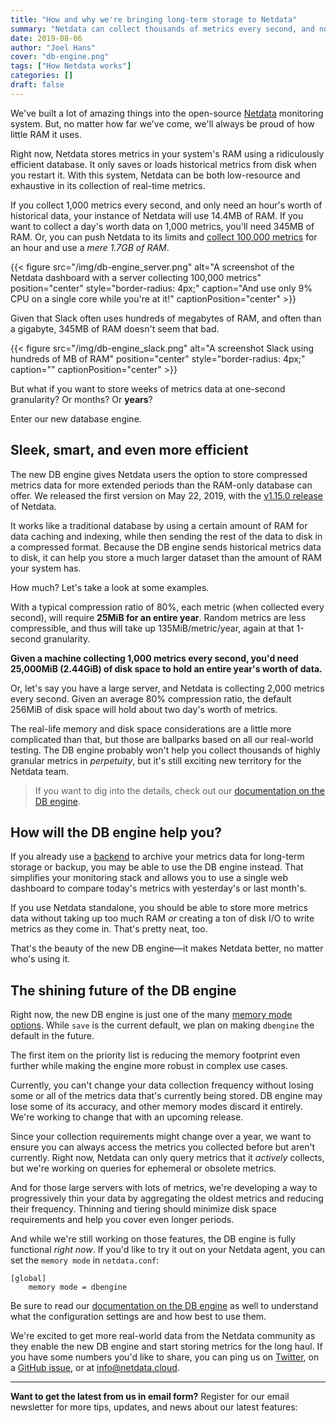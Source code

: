 ```yaml
---
title: "How and why we're bringing long-term storage to Netdata"
summary: "Netdata can collect thousands of metrics every second, and now it can efficiently store that valuable data for the long haul."
date: 2019-08-06
author: "Joel Hans"
cover: "db-engine.png"
tags: ["How Netdata works"]
categories: []
draft: false
---
```


We've built a lot of amazing things into the open-source [Netdata](https://github.com/netdata/netdata) monitoring system. But, no matter how far we've come, we'll always be proud of how little RAM it uses.

Right now, Netdata stores metrics in your system's RAM using a ridiculously efficient database. It only saves or loads historical metrics from disk when you restart it. With this system, Netdata can be both low-resource and exhaustive in its collection of real-time metrics.

<!--more-->

If you collect 1,000 metrics every second, and only need an hour's worth of historical data, your instance of Netdata will use 14.4MB of RAM. If you want to collect a day's worth data on 1,000 metrics, you'll need 345MB of RAM. Or, you can push Netdata to its limits and [collect 100,000 metrics](https://github.com/netdata/netdata/issues/1323) for an hour and use a *mere 1.7GB of RAM*.

{{< figure src="/img/db-engine_server.png" alt="A screenshot of the Netdata dashboard with a server collecting 100,000 metrics" position="center" style="border-radius: 4px;" caption="And use only 9% CPU on a single core while you're at it!" captionPosition="center" >}}

Given that Slack often uses hundreds of megabytes of RAM, and often than a gigabyte, 345MB of RAM doesn't seem that bad.

{{< figure src="/img/db-engine_slack.png" alt="A screenshot Slack using hundreds of MB of RAM" position="center" style="border-radius: 4px;" caption="" captionPosition="center" >}}

But what if you want to store weeks of metrics data at one-second granularity? Or months? Or **years**?

Enter our new database engine.

## Sleek, smart, and even more efficient

The new DB engine gives Netdata users the option to store compressed metrics data for more extended periods than the RAM-only database can offer. We released the first version on May 22, 2019, with the [v1.15.0 release](https://github.com/netdata/netdata/releases/tag/v1.15.0) of Netdata.

It works like a traditional database by using a certain amount of RAM for data caching and indexing, while then sending the rest of the data to disk in a compressed format. Because the DB engine sends historical metrics data to disk, it can help you store a much larger dataset than the amount of RAM your system has.

How much? Let's take a look at some examples.

With a typical compression ratio of 80%, each metric (when collected every second), will require **25MiB for an entire year**. Random metrics are less compressible, and thus will take up 135MiB/metric/year, again at that 1-second granularity.

**Given a machine collecting 1,000 metrics every second, you'd need 25,000MiB (2.44GiB) of disk space to hold an entire year's worth of data.**

Or, let's say you have a large server, and Netdata is collecting 2,000 metrics every second. Given an average 80% compression ratio, the default 256MiB of disk space will hold about two day's worth of metrics.

The real-life memory and disk space considerations are a little more complicated than that, but those are ballparks based on all our real-world testing. The DB engine probably won't help you collect thousands of highly granular metrics in *perpetuity*, but it's still exciting new territory for the Netdata team.

> If you want to dig into the details, check out our [documentation on the DB engine](https://docs.netdata.cloud/database/engine/).

## How will the DB engine help you?

If you already use a [backend](https://docs.netdata.cloud/backends/) to archive your metrics data for long-term storage or backup, you may be able to use the DB engine instead. That simplifies your monitoring stack and allows you to use a single web dashboard to compare today's metrics with yesterday's or last month's.

If you use Netdata standalone, you should be able to store more metrics data without taking up too much RAM *or* creating a ton of disk I/O to write metrics as they come in. That's pretty neat, too.

That's the beauty of the new DB engine—it makes Netdata better, no matter who's using it.

## The shining future of the DB engine

Right now, the new DB engine is just one of the many [memory mode options](https://docs.netdata.cloud/database/#memory-modes). While `save` is the current default, we plan on making `dbengine` the default in the future.

The first item on the priority list is reducing the memory footprint even further while making the engine more robust in complex use cases.

Currently, you can't change your data collection frequency without losing some or all of the metrics data that's currently being stored. DB engine may lose some of its accuracy, and other memory modes discard it entirely. We're working to change that with an upcoming release.

Since your collection requirements might change over a year, we want to ensure you can always access the metrics you collected before but aren't currently. Right now, Netdata can only query metrics that it *actively* collects, but we're working on queries for ephemeral or obsolete metrics. 

And for those large servers with lots of metrics, we're developing a way to progressively thin your data by aggregating the oldest metrics and reducing their frequency. Thinning and tiering should minimize disk space requirements and help you cover even longer periods.

And while we're still working on those features, the DB engine is fully functional *right now*. If you'd like to try it out on your Netdata agent, you can set the `memory mode` in `netdata.conf`:

```
[global]
    memory mode = dbengine
```

Be sure to read our [documentation on the DB engine](https://docs.netdata.cloud/database/engine/) as well to understand what the configuration settings are and how best to use them.

We're excited to get more real-world data from the Netdata community as they enable the new DB engine and start storing metrics for the long haul. If you have some numbers you'd like to share, you can ping us on [Twitter](https://twitter.com/linuxnetdata), on a [GitHub issue](https://github.com/netdata/netdata/issues), or at [info@netdata.cloud](mailto:info@netdata.cloud).

---

**Want to get the latest from us in email form?** Register for our email newsletter for more tips, updates, and news about our latest features:

<script charset="utf-8" type="text/javascript" src="//js.hsforms.net/forms/shell.js"></script>
<script>
  hbspt.forms.create({
    portalId: "4567453",
    formId: "6a20deb5-a1e6-4312-9c4d-f6862f947fe0"
});
</script>